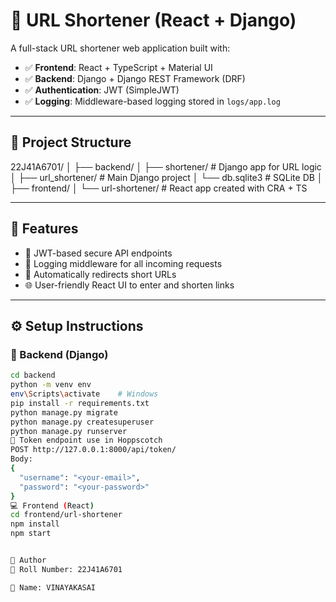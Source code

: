 # 🔗 URL Shortener (React + Django)

A full-stack URL shortener web application built with:

- ✅ **Frontend**: React + TypeScript + Material UI  
- ✅ **Backend**: Django + Django REST Framework (DRF)  
- ✅ **Authentication**: JWT (SimpleJWT)  
- ✅ **Logging**: Middleware-based logging stored in `logs/app.log`

---

## 📁 Project Structure

22J41A6701/
│
├── backend/
│ ├── shortener/ # Django app for URL logic
│ ├── url_shortener/ # Main Django project
│ └── db.sqlite3 # SQLite DB
│
├── frontend/
│ └── url-shortener/ # React app created with CRA + TS

---

## 🚀 Features

- 🔐 JWT-based secure API endpoints
- 🧾 Logging middleware for all incoming requests
- 🔄 Automatically redirects short URLs
- 🌐 User-friendly React UI to enter and shorten links

---

## ⚙️ Setup Instructions

### 🔧 Backend (Django)

```bash
cd backend
python -m venv env
env\Scripts\activate    # Windows
pip install -r requirements.txt
python manage.py migrate
python manage.py createsuperuser
python manage.py runserver
📌 Token endpoint use in Hoppscotch
POST http://127.0.0.1:8000/api/token/
Body:
{
  "username": "<your-email>",
  "password": "<your-password>"
}
💻 Frontend (React)
cd frontend/url-shortener
npm install
npm start


🧠 Author
🔸 Roll Number: 22J41A6701

🔸 Name: VINAYAKASAI

